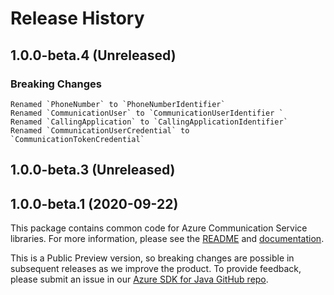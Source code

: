 # Release History

## 1.0.0-beta.4 (Unreleased)
### Breaking Changes
    Renamed `PhoneNumber` to `PhoneNumberIdentifier`
    Renamed `CommunicationUser` to `CommunicationUserIdentifier `
    Renamed `CallingApplication` to `CallingApplicationIdentifier`
    Renamed `CommunicationUserCredential` to `CommunicationTokenCredential`

## 1.0.0-beta.3 (Unreleased)

## 1.0.0-beta.1 (2020-09-22)
This package contains common code for Azure Communication Service libraries. For more information, please see the [README][read_me] and [documentation][documentation].

This is a Public Preview version, so breaking changes are possible in subsequent releases as we improve the product. To provide feedback, please submit an issue in our [Azure SDK for Java GitHub repo](https://github.com/Azure/azure-sdk-for-java/issues).

<!-- LINKS -->
[read_me]: https://github.com/Azure/azure-sdk-for-android/blob/master/sdk/communication/azure-communication-common/README.md
[documentation]: https://docs.microsoft.com/azure/communication-services/quickstarts/chat/get-started?pivots=programming-language-java
